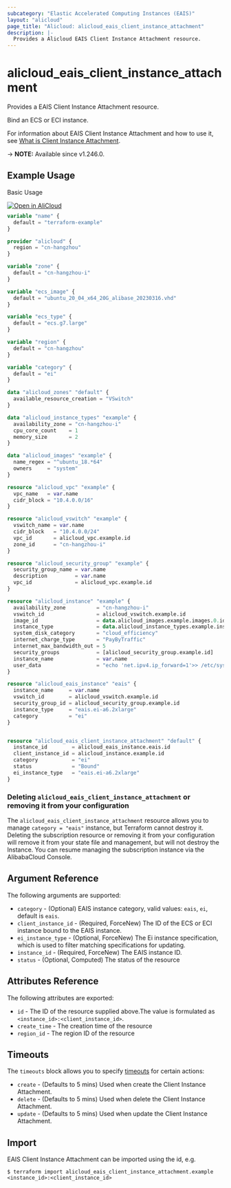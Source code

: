 ```yaml
---
subcategory: "Elastic Accelerated Computing Instances (EAIS)"
layout: "alicloud"
page_title: "Alicloud: alicloud_eais_client_instance_attachment"
description: |-
  Provides a Alicloud EAIS Client Instance Attachment resource.
---
```


# alicloud_eais_client_instance_attachment

Provides a EAIS Client Instance Attachment resource.

Bind an ECS or ECI instance.

For information about EAIS Client Instance Attachment and how to use it, see [What is Client Instance Attachment](https://www.alibabacloud.com/help/en/resource-orchestration-service/latest/aliyun-eais-clientinstanceattachment).

-> **NOTE:** Available since v1.246.0.

## Example Usage

Basic Usage

<div style="display: block;margin-bottom: 40px;"><div class="oics-button" style="float: right;position: absolute;margin-bottom: 10px;">
  <a href="https://api.aliyun.com/terraform?resource=alicloud_eais_client_instance_attachment&exampleId=2848594c-4550-b39b-1cd9-a3b990cc5cf9f0066c29&activeTab=example&spm=docs.r.eais_client_instance_attachment.0.2848594c45&intl_lang=EN_US" target="_blank">
    <img alt="Open in AliCloud" src="https://img.alicdn.com/imgextra/i1/O1CN01hjjqXv1uYUlY56FyX_!!6000000006049-55-tps-254-36.svg" style="max-height: 44px; max-width: 100%;">
  </a>
</div></div>

```terraform
variable "name" {
  default = "terraform-example"
}

provider "alicloud" {
  region = "cn-hangzhou"
}

variable "zone" {
  default = "cn-hangzhou-i"
}

variable "ecs_image" {
  default = "ubuntu_20_04_x64_20G_alibase_20230316.vhd"
}

variable "ecs_type" {
  default = "ecs.g7.large"
}

variable "region" {
  default = "cn-hangzhou"
}

variable "category" {
  default = "ei"
}

data "alicloud_zones" "default" {
  available_resource_creation = "VSwitch"
}

data "alicloud_instance_types" "example" {
  availability_zone = "cn-hangzhou-i"
  cpu_core_count    = 1
  memory_size       = 2
}

data "alicloud_images" "example" {
  name_regex = "^ubuntu_18.*64"
  owners     = "system"
}

resource "alicloud_vpc" "example" {
  vpc_name   = var.name
  cidr_block = "10.4.0.0/16"
}

resource "alicloud_vswitch" "example" {
  vswitch_name = var.name
  cidr_block   = "10.4.0.0/24"
  vpc_id       = alicloud_vpc.example.id
  zone_id      = "cn-hangzhou-i"
}

resource "alicloud_security_group" "example" {
  security_group_name = var.name
  description         = var.name
  vpc_id              = alicloud_vpc.example.id
}

resource "alicloud_instance" "example" {
  availability_zone          = "cn-hangzhou-i"
  vswitch_id                 = alicloud_vswitch.example.id
  image_id                   = data.alicloud_images.example.images.0.id
  instance_type              = data.alicloud_instance_types.example.instance_types.0.id
  system_disk_category       = "cloud_efficiency"
  internet_charge_type       = "PayByTraffic"
  internet_max_bandwidth_out = 5
  security_groups            = [alicloud_security_group.example.id]
  instance_name              = var.name
  user_data                  = "echo 'net.ipv4.ip_forward=1'>> /etc/sysctl.conf"
}

resource "alicloud_eais_instance" "eais" {
  instance_name     = var.name
  vswitch_id        = alicloud_vswitch.example.id
  security_group_id = alicloud_security_group.example.id
  instance_type     = "eais.ei-a6.2xlarge"
  category          = "ei"
}


resource "alicloud_eais_client_instance_attachment" "default" {
  instance_id        = alicloud_eais_instance.eais.id
  client_instance_id = alicloud_instance.example.id
  category           = "ei"
  status             = "Bound"
  ei_instance_type   = "eais.ei-a6.2xlarge"
}
```

### Deleting `alicloud_eais_client_instance_attachment` or removing it from your configuration

The `alicloud_eais_client_instance_attachment` resource allows you to manage  `category = "eais"`  instance, but Terraform cannot destroy it.
Deleting the subscription resource or removing it from your configuration will remove it from your state file and management, but will not destroy the Instance.
You can resume managing the subscription instance via the AlibabaCloud Console.

## Argument Reference

The following arguments are supported:
* `category` - (Optional) EAIS instance category, valid values: `eais`, `ei`, default is `eais`.
* `client_instance_id` - (Required, ForceNew) The ID of the ECS or ECI instance bound to the EAIS instance.
* `ei_instance_type` - (Optional, ForceNew) The Ei instance specification, which is used to filter matching specifications for updating.
* `instance_id` - (Required, ForceNew) The EAIS instance ID.
* `status` - (Optional, Computed) The status of the resource

## Attributes Reference

The following attributes are exported:
* `id` - The ID of the resource supplied above.The value is formulated as `<instance_id>:<client_instance_id>`.
* `create_time` - The creation time of the resource
* `region_id` - The region ID of the resource

## Timeouts

The `timeouts` block allows you to specify [timeouts](https://developer.hashicorp.com/terraform/language/resources/syntax#operation-timeouts) for certain actions:
* `create` - (Defaults to 5 mins) Used when create the Client Instance Attachment.
* `delete` - (Defaults to 5 mins) Used when delete the Client Instance Attachment.
* `update` - (Defaults to 5 mins) Used when update the Client Instance Attachment.

## Import

EAIS Client Instance Attachment can be imported using the id, e.g.

```shell
$ terraform import alicloud_eais_client_instance_attachment.example <instance_id>:<client_instance_id>
```